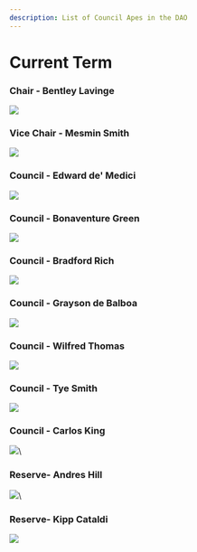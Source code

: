 ```yaml
---
description: List of Council Apes in the DAO
---
```


# Current Term

### Chair - Bentley Lavinge

![](<../../../.gitbook/assets/image (10).png>)



### Vice Chair - Mesmin Smith

![](<../../../.gitbook/assets/image (11).png>)



### Council - Edward de' Medici

![](<../../../.gitbook/assets/image (4).png>)



### Council - Bonaventure Green

![](<../../../.gitbook/assets/image (13).png>)



### Council - Bradford Rich

![](../../../.gitbook/assets/image.png)



### Council - Grayson de Balboa

![](<../../../.gitbook/assets/image (1).png>)



### Council - Wilfred Thomas

![](<../../../.gitbook/assets/image (7).png>)



### Council - Tye Smith

![](https://cdn.discordapp.com/attachments/1129919124496207962/1129919222563221674/tyesmith.jpg)



### Council - Carlos King

![](<../../../.gitbook/assets/image (5).png>)\


### Reserve- Andres Hill

![](<../../../.gitbook/assets/image (15).png>)\


### Reserve- Kipp Cataldi

![](<../../../.gitbook/assets/image (14).png>)
